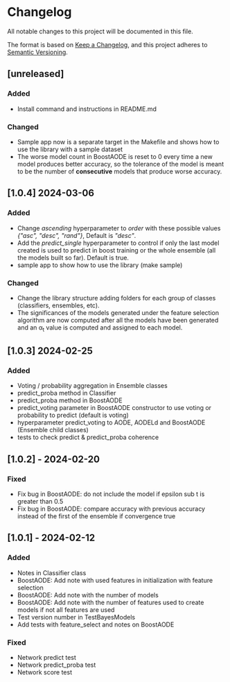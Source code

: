 # Changelog

All notable changes to this project will be documented in this file.

The format is based on [Keep a Changelog](https://keepachangelog.com/en/1.1.0/),
and this project adheres to [Semantic Versioning](https://semver.org/spec/v2.0.0.html).

## [unreleased]

### Added

- Install command and instructions in README.md

### Changed

- Sample app now is a separate target in the Makefile and shows how to use the library with a sample dataset
- The worse model count in BoostAODE is reset to 0 every time a new model produces better accuracy, so the tolerance of the model is meant to be the number of **consecutive** models that produce worse accuracy.

## [1.0.4] 2024-03-06

### Added

- Change _ascending_ hyperparameter to _order_ with these possible values _{"asc", "desc", "rand"}_, Default is _"desc"_.
- Add the _predict_single_ hyperparameter to control if only the last model created is used to predict in boost training or the whole ensemble (all the models built so far). Default is true.
- sample app to show how to use the library (make sample)

### Changed

- Change the library structure adding folders for each group of classes (classifiers, ensembles, etc).
- The significances of the models generated under the feature selection algorithm are now computed after all the models have been generated and an &alpha;<sub>t</sub> value is computed and assigned to each model.

## [1.0.3] 2024-02-25

### Added

- Voting / probability aggregation in Ensemble classes
- predict_proba method in Classifier
- predict_proba method in BoostAODE
- predict_voting parameter in BoostAODE constructor to use voting or probability to predict (default is voting)
- hyperparameter predict_voting to AODE, AODELd and BoostAODE (Ensemble child classes)
- tests to check predict & predict_proba coherence

## [1.0.2] - 2024-02-20

### Fixed

- Fix bug in BoostAODE: do not include the model if epsilon sub t is greater than 0.5
- Fix bug in BoostAODE: compare accuracy with previous accuracy instead of the first of the ensemble if convergence true

## [1.0.1] - 2024-02-12

### Added

- Notes in Classifier class
- BoostAODE: Add note with used features in initialization with feature selection
- BoostAODE: Add note with the number of models
- BoostAODE: Add note with the number of features used to create models if not all features are used
- Test version number in TestBayesModels
- Add tests with feature_select and notes on BoostAODE

### Fixed

- Network predict test
- Network predict_proba test
- Network score test
